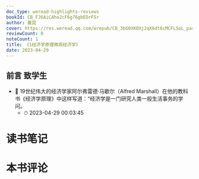 ```yaml
---
doc_type: weread-highlights-reviews
bookId: CB_FJ6AiCAho2cF6g76gbEDrF5r
author: 曼昆
cover: https://res.weread.qq.com/wrepub/CB_3bG0XK0Xj2qX6dt6cMCFL5oL_parsecover
reviewCount: 0
noteCount: 1
title: 《1经济学原理微观经济学》
date: 2023-04-29
---
```



## 前言 致学生


- 📌 19世纪伟大的经济学家阿尔弗雷德·马歇尔（Alfred Marshall）在他的教科书《经济学原理》中这样写道：“经济学是一门研究人类一般生活事务的学问。 
    - ⏱ 2023-04-29 00:03:45 

# 读书笔记


# 本书评论
